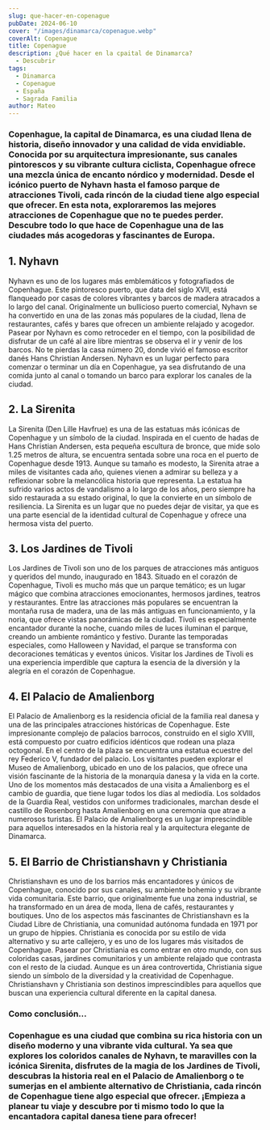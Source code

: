 ```yaml
---
slug: que-hacer-en-copenague
pubDate: 2024-06-10
cover: "/images/dinamarca/copenague.webp"
coverAlt: Copenague
title: Copenague
description: ¿Qué hacer en la cpaital de Dinamarca?
  - Descubrir
tags: 
  - Dinamarca
  - Copenague
  - España
  - Sagrada Familia
author: Mateo
---
```


### Copenhague, la capital de Dinamarca, es una ciudad llena de historia, diseño innovador y una calidad de vida envidiable. Conocida por su arquitectura impresionante, sus canales pintorescos y su vibrante cultura ciclista, Copenhague ofrece una mezcla única de encanto nórdico y modernidad. Desde el icónico puerto de Nyhavn hasta el famoso parque de atracciones Tivoli, cada rincón de la ciudad tiene algo especial que ofrecer. En esta nota, exploraremos las mejores atracciones de Copenhague que no te puedes perder. Descubre todo lo que hace de Copenhague una de las ciudades más acogedoras y fascinantes de Europa.

## 1. Nyhavn 

Nyhavn es uno de los lugares más emblemáticos y fotografiados de Copenhague. Este pintoresco puerto, que data del siglo XVII, está flanqueado por casas de colores vibrantes y barcos de madera atracados a lo largo del canal. Originalmente un bullicioso puerto comercial, Nyhavn se ha convertido en una de las zonas más populares de la ciudad, llena de restaurantes, cafés y bares que ofrecen un ambiente relajado y acogedor. Pasear por Nyhavn es como retroceder en el tiempo, con la posibilidad de disfrutar de un café al aire libre mientras se observa el ir y venir de los barcos. No te pierdas la casa número 20, donde vivió el famoso escritor danés Hans Christian Andersen. Nyhavn es un lugar perfecto para comenzar o terminar un día en Copenhague, ya sea disfrutando de una comida junto al canal o tomando un barco para explorar los canales de la ciudad.

## 2. La Sirenita 

La Sirenita (Den Lille Havfrue) es una de las estatuas más icónicas de Copenhague y un símbolo de la ciudad. Inspirada en el cuento de hadas de Hans Christian Andersen, esta pequeña escultura de bronce, que mide solo 1.25 metros de altura, se encuentra sentada sobre una roca en el puerto de Copenhague desde 1913. Aunque su tamaño es modesto, la Sirenita atrae a miles de visitantes cada año, quienes vienen a admirar su belleza y a reflexionar sobre la melancólica historia que representa. La estatua ha sufrido varios actos de vandalismo a lo largo de los años, pero siempre ha sido restaurada a su estado original, lo que la convierte en un símbolo de resiliencia. La Sirenita es un lugar que no puedes dejar de visitar, ya que es una parte esencial de la identidad cultural de Copenhague y ofrece una hermosa vista del puerto.

## 3. Los Jardines de Tivoli 

Los Jardines de Tivoli son uno de los parques de atracciones más antiguos y queridos del mundo, inaugurado en 1843. Situado en el corazón de Copenhague, Tivoli es mucho más que un parque temático; es un lugar mágico que combina atracciones emocionantes, hermosos jardines, teatros y restaurantes. Entre las atracciones más populares se encuentran la montaña rusa de madera, una de las más antiguas en funcionamiento, y la noria, que ofrece vistas panorámicas de la ciudad. Tivoli es especialmente encantador durante la noche, cuando miles de luces iluminan el parque, creando un ambiente romántico y festivo. Durante las temporadas especiales, como Halloween y Navidad, el parque se transforma con decoraciones temáticas y eventos únicos. Visitar los Jardines de Tivoli es una experiencia imperdible que captura la esencia de la diversión y la alegría en el corazón de Copenhague.

## 4. El Palacio de Amalienborg 

El Palacio de Amalienborg es la residencia oficial de la familia real danesa y una de las principales atracciones históricas de Copenhague. Este impresionante complejo de palacios barrocos, construido en el siglo XVIII, está compuesto por cuatro edificios idénticos que rodean una plaza octogonal. En el centro de la plaza se encuentra una estatua ecuestre del rey Federico V, fundador del palacio. Los visitantes pueden explorar el Museo de Amalienborg, ubicado en uno de los palacios, que ofrece una visión fascinante de la historia de la monarquía danesa y la vida en la corte. Uno de los momentos más destacados de una visita a Amalienborg es el cambio de guardia, que tiene lugar todos los días al mediodía. Los soldados de la Guardia Real, vestidos con uniformes tradicionales, marchan desde el castillo de Rosenborg hasta Amalienborg en una ceremonia que atrae a numerosos turistas. El Palacio de Amalienborg es un lugar imprescindible para aquellos interesados en la historia real y la arquitectura elegante de Dinamarca.

## 5. El Barrio de Christianshavn y Christiania 

Christianshavn es uno de los barrios más encantadores y únicos de Copenhague, conocido por sus canales, su ambiente bohemio y su vibrante vida comunitaria. Este barrio, que originalmente fue una zona industrial, se ha transformado en un área de moda, llena de cafés, restaurantes y boutiques. Uno de los aspectos más fascinantes de Christianshavn es la Ciudad Libre de Christiania, una comunidad autónoma fundada en 1971 por un grupo de hippies. Christiania es conocida por su estilo de vida alternativo y su arte callejero, y es uno de los lugares más visitados de Copenhague. Pasear por Christiania es como entrar en otro mundo, con sus coloridas casas, jardines comunitarios y un ambiente relajado que contrasta con el resto de la ciudad. Aunque es un área controvertida, Christiania sigue siendo un símbolo de la diversidad y la creatividad de Copenhague. Christianshavn y Christiania son destinos imprescindibles para aquellos que buscan una experiencia cultural diferente en la capital danesa.

### Como conclusión...

### Copenhague es una ciudad que combina su rica historia con un diseño moderno y una vibrante vida cultural. Ya sea que explores los coloridos canales de Nyhavn, te maravilles con la icónica Sirenita, disfrutes de la magia de los Jardines de Tivoli, descubras la historia real en el Palacio de Amalienborg o te sumerjas en el ambiente alternativo de Christiania, cada rincón de Copenhague tiene algo especial que ofrecer. ¡Empieza a planear tu viaje y descubre por ti mismo todo lo que la encantadora capital danesa tiene para ofrecer!

